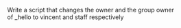 Write a script that changes the owner and the group owner of _hello to vincent and staff respectively
